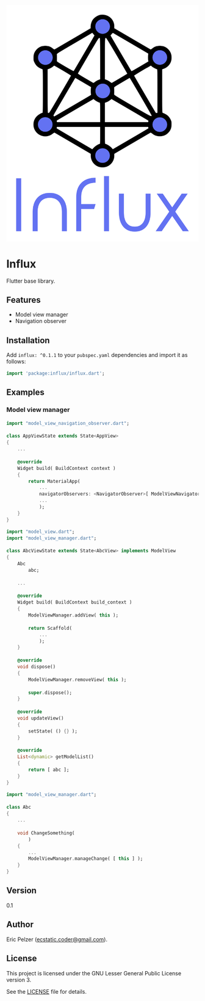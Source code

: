 ![](https://github.com/senselogic/INFLUX/blob/master/LOGO/influx.png)

# Influx

Flutter base library.

## Features

*   Model view manager
*   Navigation observer

## Installation

Add `influx: ^0.1.1` to your `pubspec.yaml` dependencies and import it as follows:

```dart
import 'package:influx/influx.dart';
```

## Examples

### Model view manager

```dart
import "model_view_navigation_observer.dart";

class AppViewState extends State<AppView>
{
    ...

    @override
    Widget build( BuildContext context )
    {
        return MaterialApp(
            ...
            navigatorObservers: <NavigatorObserver>[ ModelViewNavigatorObserver.instance ],
            ...
            );
    }
}
```

```dart
import "model_view.dart";
import "model_view_manager.dart";

class AbcViewState extends State<AbcView> implements ModelView
{
    Abc
        abc;

    ...

    @override
    Widget build( BuildContext build_context )
    {
        ModelViewManager.addView( this );

        return Scaffold(
            ...
            );
    }

    @override
    void dispose()
    {
        ModelViewManager.removeView( this );

        super.dispose();
    }

    @override
    void updateView()
    {
        setState( () {} );
    }

    @override
    List<dynamic> getModelList()
    {
        return [ abc ];
    }
}
```

```dart
import "model_view_manager.dart";

class Abc
{
    ...

    void ChangeSomething(
        )
    {
        ...
        ModelViewManager.manageChange( [ this ] );
    }
}
```

## Version

0.1

## Author

Eric Pelzer (ecstatic.coder@gmail.com).

## License

This project is licensed under the GNU Lesser General Public License version 3.

See the [LICENSE](LICENSE) file for details.
